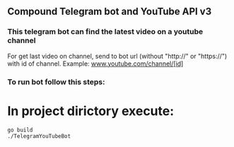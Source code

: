 ## Сompound Telegram bot and YouTube API v3

### This telegram bot can find the latest video on a youtube channel

For get last video on channel, send to bot url (without "http://" or "https://") with id of channel. Example: www.youtube.com/channel/[id]

### To run bot follow this steps:

# In project dirictory execute:
```bash
go build
./TelegramYouTubeBot
```
